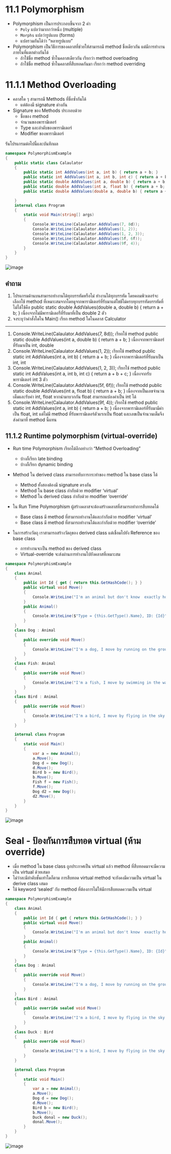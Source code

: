# 11.1 Polymorphism

- Polymorphism เป็นการประกอบขึ้นจาก 2 คำ
  - `Poly` แปลว่ามากกว่าหนึ่ง  (multiple)
  - `Morphs` แปลว่ารูปแบบ (forms)
  - แปลรวมกันได้ว่า “หลายรูปแบบ” 
- Polymorphism เป็นวิธีการของคลาสที่ช่วยให้สามารถมี method ชื่อเดียวกัน แต่มีการทำงานภายในที่แตกต่างกันได้
  - ถ้าใช้ชื่อ method ซ้ำในคลาสเดียวกัน เรียกว่า method overloading 
   - ถ้าใช้ชื่อ method ซ้ำในคลาสที่สืบทอดกันมา เรียกว่า method overriding

# 11.1.1 Method Overloading

- คลาสใด ๆ สามารถมี Methods ที่ชื่อซ้ำกันได้ 
  - แต่ต้องมี signature ต่างกัน
- Signature  ของ Methods ประกอบด้วย
  - ชื่อของ method
  - จำนวนของพารามิเตอร์
  - Type และลำดับของพารามิเตอร์
  - Modifier ของพารามิเตอร์

รันโปรแกรมต่อไปนี้และบันทึกผล

```cs
namespace PolymorphismExample
{
    public static class Calaulator
    {
        public static int AddValues(int a, int b) { return a + b; }
        public static int AddValues(int a, int b, int c) { return a + b + c; }
        public static double AddValues(int a, double b) { return a + b; }
        public static double AddValues(int a, float b) { return a + b; }
        public static double AddValues(double a, double b) { return a + b; }

    }
    internal class Program
    {
        static void Main(string[] args)
        {
            Console.WriteLine(Calaulator.AddValues(7, 8d));
            Console.WriteLine(Calaulator.AddValues(1, 2));
            Console.WriteLine(Calaulator.AddValues(1, 2, 3));
            Console.WriteLine(Calaulator.AddValues(5f, 6f));
            Console.WriteLine(Calaulator.AddValues(9f, 4));
        }
    }
}
```
![image](https://github.com/suwithirunrat/Week-11/assets/116150760/c3892647-8f79-400c-b953-68237434ff27)

## คำถาม
1. โปรแกรมด้านบนสามารถทำงานได้ทุกบรรทัดหรือไม่
ทำงานได้ทุกบรรทัด โดยคอมพิวเตอร์จะเลือกใช้ method ที่เหมาะสมจากโดยดูจากพารามิเตอร์ที่รับมาแต่ใชช้ไม่ครบทุกบรรทัดบรรทัดที่ไม่ได้ใช้คือ public static double AddValues(double a, double b) { return a + b; } เนื่องจากไม่มีพารามิเตอรืที่รับมาที่เป็น double 2 ตัว
3. จงระบุว่าคำสั่งใดใน Main() เรียก method ใดในคลาส Calculator 
---
1. Console.WriteLine(Calaulator.AddValues(7, 8d)); เรียกใช้ method public static double AddValues(int a, double b) { return a + b; } เนื่องจากพารามิเตอร์ที่รับมาเป็น int, double
2. Console.WriteLine(Calaulator.AddValues(1, 2)); เรียกใช้ method public static int AddValues(int a, int b) { return a + b; } เนื่องจากพารามิเตอร์ที่รับมาเป็น int, int
3. Console.WriteLine(Calaulator.AddValues(1, 2, 3)); เรียกใช้ method public static int AddValues(int a, int b, int c) { return a + b + c; } เนื่องจากรับพารามิเตอร์ int 3 ตัว
4. Console.WriteLine(Calaulator.AddValues(5f, 6f)); เรียกใช้ methodd public static double AddValues(int a, float b) { return a + b; } เนื่องจากเป็นเลขจำนวนเต็มและรับค่า int, float หากนำมาบวกกัน float สามารถแปลงค่าเป็น int ได้
5. Console.WriteLine(Calaulator.AddValues(9f, 4)); เรียกใช้ method public static int AddValues(int a, int b) { return a + b; } เนื่องจากพารามิเตอร์ที่รับมามีค่าเป็น float, int แต่ไม่มี method ที่รับพารามิเตอร์ตัวแรกเป็น float และเลขเป็นจำนวนเต็มจึงส่งค่ามาที่ method นี้แทน

## 11.1.2 Runtime polymorphism (virtual-override)

- Run time Polymorphism เรียกได้อีกอย่างว่า “Method Overloading” 
  - บ้างก็เรียก late binding
  - บ้างก็เรียก dynamic binding
- Method  ใน derived class สามารถทับการกระทำของ method ใน  base class ได้ 
  - Method ทั้งสองต้องมี signature ตรงกัน
  - Method ใน base class กำกับด้วย modifier ‘virtual’
  - Method ใน derived class กำกับด้วย modifier ‘override’

- ใน Run Time Polymorphism ผู้สร้างคลาสจะต้องสร้างคลาสที่สามารถทำการสืบทอดได้
  - Base class มี method ที่สามารถทำงานได้และกำกับด้วย modifier ‘virtual’
  - Base class มี method ที่สามารถทำงานได้และกำกับด้วย modifier ‘override’  
- ในการสร้างวัตถุ เราสามารถสร้างวัตถุของ derived class แต่เชื่อมไปยัง Reference ของ base class
  - การทำงานจะเป็น method ของ derived class
  - Virtual-override จะส่งผ่านการทำงานไปยังคลาสที่เหมาะสม


```cs
namespace PolymorphismExample
{
    class Animal
    { 
        public int Id { get { return this.GetHashCode(); } }
        public virtual void Move()
        {
            Console.WriteLine("I'm an animal but don't know  exactly how to move.");
        }
        public Animal()
        {
            Console.WriteLine($"Type = {this.GetType().Name}, ID: {Id}");
        }
    }
    class Dog : Animal 
    {
        public override void Move()
        {
            Console.WriteLine("I'm a dog, I move by running on the ground.");
        }
    }
    class Fish: Animal
    {
        public override void Move()
        {
            Console.WriteLine("I'm a fish, I move by swimming in the water.");
        }
    }
    class Bird : Animal
    {
        public override void Move()
        {
            Console.WriteLine("I'm a bird, I move by flying in the sky.");
        }
    }

    internal class Program
    {
        static void Main()
        {
            var a = new Animal();
            a.Move();
            Dog d = new Dog();
            d.Move();
            Bird b = new Bird();
            b.Move();
            Fish f = new Fish();
            f.Move();
            Dog d2 = new Dog();
            d2.Move();
        }
    }
}
```
![image](https://github.com/suwithirunrat/Week-11/assets/116150760/07fef8d1-e858-4093-854f-6df8143c29aa)

# Seal - ป้องกันการสืบทอด virtual (ห้าม override) 

- เมื่อ method ใน base class ถูกประกาศเป็น virtual แล้ว method ที่สืบทอดมาจะมีความเป็น virtual ด้วยเสมอ
- ไม่ว่าละมีลำดับชั้นเท่าใดก็ตาม การสืบทอด virtual method จะยังคงมีความเป็น virtual ใน derive class เสมอ
- ใช้ keyword ‘sealed’ กับ method ที่ต้องการไม่ให้มีการสืบทอดความเป็น virtual


```cs
namespace PolymorphismExample
{
    class Animal
    { 
        public int Id { get { return this.GetHashCode(); } }
        public virtual void Move()
        {
            Console.WriteLine("I'm an animal but don't know  exactly how to move.");
        }
        public Animal()
        {
            Console.WriteLine($"Type = {this.GetType().Name}, ID: {Id}");
        }
    }
    class Dog : Animal 
    {
        public override void Move()
        {
            Console.WriteLine("I'm a dog, I move by running on the ground.");
        }
    }
    class Bird : Animal
    {
        public override sealed void Move()
        {
            Console.WriteLine("I'm a bird, I move by flying in the sky.");
        }
    }
    class Duck : Bird 
    {
        public override void Move()
        {
            Console.WriteLine("I'm a bird, I move by flying in the sky.");
        }
    }

    internal class Program
    {
        static void Main()
        {
            var a = new Animal();
            a.Move();
            Dog d = new Dog();
            d.Move();
            Bird b = new Bird();
            b.Move();
            Duck donal = new Duck();
            donal.Move();
        }
    }
}
```
![image](https://github.com/suwithirunrat/Week-11/assets/116150760/a3e5474c-76c8-4604-98fa-2addf041ec59)

